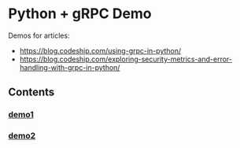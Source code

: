 # Python + gRPC Demo

Demos for articles:

- https://blog.codeship.com/using-grpc-in-python/
- https://blog.codeship.com/exploring-security-metrics-and-error-handling-with-grpc-in-python/

## Contents


### [demo1](https://github.com/amitsaha/python-grpc-demo/tree/master/demo1)
### [demo2](https://github.com/amitsaha/python-grpc-demo/tree/master/demo2)
